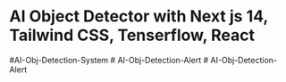 # AI Object Detector with Next js 14, Tailwind CSS, Tenserflow, React 
# A I - O b j - D e t e c t i o n - S y s t e m 
 
 
#   A I - O b j - D e t e c t i o n - A l e r t  
 #   A I - O b j - D e t e c t i o n - A l e r t  
 